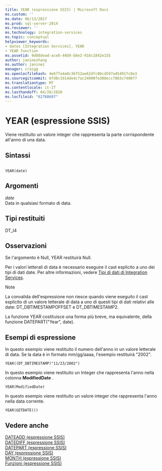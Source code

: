 ```yaml
---
title: YEAR (espressione SSIS) | Microsoft Docs
ms.custom: ''
ms.date: 06/13/2017
ms.prod: sql-server-2014
ms.reviewer: ''
ms.technology: integration-services
ms.topic: conceptual
helpviewer_keywords:
- dates [Integration Services], YEAR
- YEAR function
ms.assetid: 9d88dead-ace8-44b9-b8e2-916c1842e155
author: janinezhang
ms.author: janinez
manager: craigg
ms.openlocfilehash: 4e677a4a0c36f52ae62dfc06cd597ad5401fc8e3
ms.sourcegitcommit: 6fd8c1914de4c7ac24900fe388ecc7883c740077
ms.translationtype: MT
ms.contentlocale: it-IT
ms.lasthandoff: 04/26/2020
ms.locfileid: "62768697"
---
```

# <a name="year-ssis-expression"></a>YEAR (espressione SSIS)
  Viene restituito un valore integer che rappresenta la parte corrispondente all'anno di una data.  
  
## <a name="syntax"></a>Sintassi  
  
```  
  
YEAR(date)  
```  
  
## <a name="arguments"></a>Argomenti  
 *date*  
 Data in qualsiasi formato di data.  
  
## <a name="result-types"></a>Tipi restituiti  
 DT_I4  
  
## <a name="remarks"></a>Osservazioni  
 Se l'argomento è Null, YEAR restituirà Null.  
  
 Per i valori letterali di data è necessario eseguire il cast esplicito a uno dei tipi di dati date. Per altre informazioni, vedere [Tipi di dati di Integration Services](../data-flow/integration-services-data-types.md).  
  
> [!NOTE]  
>  La convalida dell'espressione non riesce quando viene eseguito il cast esplicito di un valore letterale di data a uno di questi tipi di dati relativi alle date: DT_DBTIMESTAMPOFFSET e DT_DBTIMESTAMP2.  
  
 La funzione YEAR costituisce una forma più breve, ma equivalente, della funzione DATEPART("Year", date).  
  
## <a name="expression-examples"></a>Esempi di espressione  
 In questo esempio viene restituito il numero dell'anno in un valore letterale di data. Se la data è in formato mm/gg/aaaa, l'esempio restituirà "2002".  
  
```  
YEAR((DT_DBTIMESTAMP)"11/23/2002")  
```  
  
 In questo esempio viene restituito un Integer che rappresenta l'anno nella colonna **ModifiedDate** .  
  
```  
YEAR(ModifiedDate)  
```  
  
 In questo esempio viene restituito un valore integer che rappresenta l'anno nella data corrente.  
  
```  
YEAR(GETDATE())  
```  
  
## <a name="see-also"></a>Vedere anche  
 [DATEADD &#40;espressione SSIS&#41;](dateadd-ssis-expression.md)   
 [DATEDIFF &#40;espressione SSIS&#41;](datediff-ssis-expression.md)   
 [DATEPART &#40;espressione SSIS&#41;](datepart-ssis-expression.md)   
 [DAY &#40;espressione SSIS&#41;](day-ssis-expression.md)   
 [MONTH &#40;espressione SSIS&#41;](month-ssis-expression.md)   
 [Funzioni &#40;espressione SSIS&#41;](functions-ssis-expression.md)  
  
  
